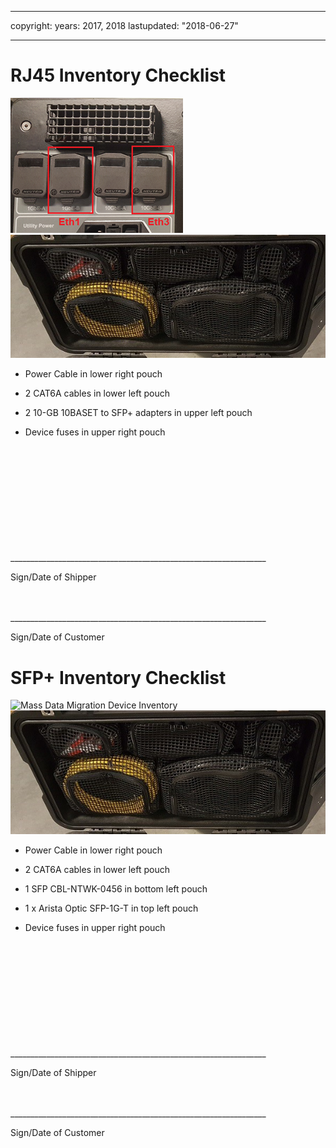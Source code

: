 
---

copyright:
  years: 2017, 2018
lastupdated: "2018-06-27"

---


# RJ45 Inventory Checklist


![Mass Data Migration Device Inventory](/images/RJ45ports.png)
![Mass Data Migration Device Inventory](/images/MDMDeviceInventory.png)

-	Power Cable in lower right pouch

-	2 CAT6A cables in lower left pouch

-	2 10-GB 10BASET to SFP+ adapters in upper left pouch

-	Device fuses in upper right pouch

   
   
</br> 
</br> 
</br> 
</br> 
</br> 
</br> 
</br> 
</br> 
</hr> 
</br> 
</hr>    
</br> 
________________________________________________________________ 

Sign/Date of Shipper


</br> 
</hr>
</br> 
________________________________________________________________ 

Sign/Date of Customer




# SFP+ Inventory Checklist


![Mass Data Migration Device Inventory](/images/SFPports.png)
![Mass Data Migration Device Inventory](/images/MDMDeviceInventory.png)

-	Power Cable in lower right pouch

-	2 CAT6A cables in lower left pouch

-	1 SFP CBL-NTWK-0456 in bottom left pouch

- 1 x Arista Optic SFP-1G-T in top left pouch

-	Device fuses in upper right pouch

   
   
</br> 
</br> 
</br> 
</br> 
</br> 
</br> 
</br> 
</br> 
</hr> 
</br> 
</hr>    
</br> 
________________________________________________________________ 

Sign/Date of Shipper


</br> 
</hr>
</br> 
________________________________________________________________ 

Sign/Date of Customer
